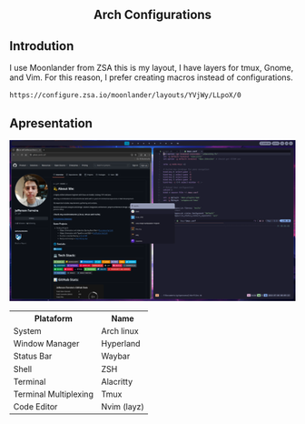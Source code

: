 <h2 align="center"> Arch Configurations  </h2>

## Introdution
I use Moonlander from ZSA this is my layout,
I have layers for tmux, Gnome, and Vim. For this reason, I prefer creating macros instead of configurations.

```
https://configure.zsa.io/moonlander/layouts/YVjWy/LLpoX/0
```

## Apresentation
![Diagram](docs/system.png)

<table align="center">
  <tr>
    <th>Plataform</th>
    <th>Name</th>
  </tr>
  <tr>
    <td>System</td>
    <td>Arch linux</td>
  </tr>
  <tr>
    <td>Window Manager</td>
    <td>Hyperland</td>
  </tr>
  <tr>
    <td>Status Bar</td>
    <td>Waybar</td>
  </tr>
  <tr>
    <td>Shell</td>
    <td>ZSH</td>
  </tr>
  <tr>
    <td>Terminal</td>
    <td>Alacritty</td>
  </tr>
  <tr>
    <td>Terminal Multiplexing</td>
    <td>Tmux</td>
  </tr>
  <tr>
    <td>Code Editor</td>
    <td>Nvim (layz)</td>
  </tr>
</table>




